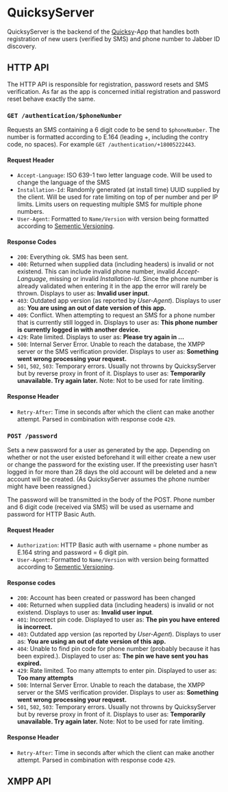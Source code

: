 # QuicksyServer
QuicksyServer is the backend of the [Quicksy](https://quicksy.im)-App that handles both registration of new users (verified by SMS) and phone number to Jabber ID discovery.

## HTTP API

The HTTP API is responsible for registration, password resets and SMS verification. As far as the app is concerned initial registration and password reset behave exactly the same.

### `GET /authentication/$phoneNumber`

Requests an SMS containing a 6 digit code to be send to `$phoneNumber`. The number is formatted according to E.164 (leading +, including the contry code, no spaces). For example `GET /authentication/+18005222443`.

#### Request Header

* `Accept-Language`: ISO 639-1 two letter language code. Will be used to change the language of the SMS
* `Installation-Id`: Randomly generated (at install time) UUID supplied by the client. Will be used for rate limiting on top of per number and per IP limits. Limits users on requesting multiple SMS for multiple phone numbers.
* `User-Agent`: Formatted to `Name/Version` with version being formatted according to [Sementic Versioning](https://semver.org/).

#### Response Codes

* `200`: Everything ok. SMS has been sent.
* `400`: Returned when supplied data (including headers) is invalid or not existend. This can include invalid phone number, invalid *Accept-Language*, missing or invalid *Installation-Id*. Since the phone number is already validated when entering it in the app the error will rarely be thrown. Displays to user as: **Invalid user input**.
* `403`: Outdated app version (as reported by *User-Agent*). Displays to user as: **You are using an out of date version of this app.**
* `409`: Conflict. When attempting to request an SMS for a phone number that is currently still logged in. Displays to user as: **This phone number is currently logged in with another device.**
* `429`: Rate limited. Displays to user as: **Please try again in …**
* `500`: Internal Server Error. Unable to reach the database, the XMPP server or the SMS verification provider. Displays to user as: **Something went wrong processing your request.**
* `501`, `502`, `503`: Temporary errors. Usually not throwns by QuicksyServer but by reverse proxy in front of it. Displays to user as: **Temporarily unavailable. Try again later.** Note: Not to be used for rate limiting.

#### Response Header

* `Retry-After`: Time in seconds after which the client can make another attempt. Parsed in combination with response code `429`.

### `POST /password`

Sets a new password for a user as generated by the app. Depending on whether or not the user existed beforehand it will either create a new user or change the password for the existing user. If the preexisting user hasn’t logged in for more than 28 days the old account will be deleted and a new account will be created. (As QuicksyServer assumes the phone number might have been reassigned.)

The password will be transmitted in the body of the POST. Phone number and 6 digit code (received via SMS) will be used as username and password for HTTP Basic Auth.

#### Request Header

* `Authorization`: HTTP Basic auth with username = phone number as E.164 string and password = 6 digit pin.
* `User-Agent`: Formatted to `Name/Version` with version being formatted according to [Sementic Versioning](https://semver.org/).

#### Response codes

* `200`: Account has been created or password has been changed
* `400`: Returned when supplied data (including headers) is invalid or not existend. Displays to user as: **Invalid user input**.
* `401`: Incorrect pin code. Displayed to user as: **The pin you have entered is incorrect.**
* `403`: Outdated app version (as reported by *User-Agent*). Displays to user as: **You are using an out of date version of this app.**
* `404`: Unable to find pin code for phone number (probably because it has been expired.). Displayed to user as: **The pin we have sent you has expired.**
* `429`: Rate limited. Too many attempts to enter pin. Displayed to user as: **Too many attempts**
* `500`: Internal Server Error. Unable to reach the database, the XMPP server or the SMS verification provider. Displays to user as: **Something went wrong processing your request.**
* `501`, `502`, `503`: Temporary errors. Usually not throwns by QuicksyServer but by reverse proxy in front of it. Displays to user as: **Temporarily unavailable. Try again later.** Note: Not to be used for rate limiting.

#### Response Header

* `Retry-After`: Time in seconds after which the client can make another attempt. Parsed in combination with response code `429`.

## XMPP API
